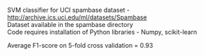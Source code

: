 SVM classifier for UCI spambase dataset - http://archive.ics.uci.edu/ml/datasets/Spambase \
Dataset available in the spambase directory\
Code requires installation of Python libraries - Numpy, scikit-learn

Average F1-score on 5-fold cross validation = 0.93
